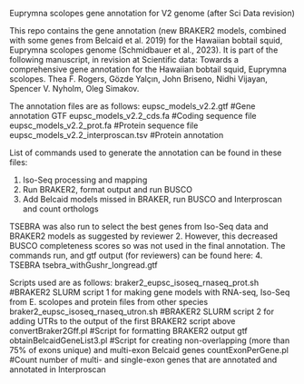Euprymna scolopes gene annotation for V2 genome (after Sci Data revision)

This repo contains the gene annotation (new BRAKER2 models, combined with some genes from Belcaid et al. 2019) for the Hawaiian bobtail squid, Euprymna scolopes genome (Schmidbauer et al., 2023). It is part of the following manuscript, in revision at Scientific data: Towards a comprehensive gene annotation for the Hawaiian bobtail squid, Euprymna scolopes. Thea F. Rogers, Gözde Yalçın, John Briseno, Nidhi Vijayan, Spencer V. Nyholm, Oleg Simakov.

The annotation files are as follows:
eupsc_models_v2.2.gtf #Gene annotation GTF
eupsc_models_v2.2_cds.fa #Coding sequence file
eupsc_models_v2.2_prot.fa #Protein sequence file
eupsc_models_v2.2_interproscan.tsv #Protein annotation

List of commands used to generate the annotation can be found in these files:
1. Iso-Seq processing and mapping
2. Run BRAKER2, format output and run BUSCO
3. Add Belcaid models missed in BRAKER, run BUSCO and Interproscan and count orthologs

TSEBRA was also run to select the best genes from Iso-Seq data and BRAKER2 models as suggested by reviewer 2. However, this decreased BUSCO completeness scores so was not used in the final annotation. The commands run, and gtf output (for reviewers) can be found here:
4. TSEBRA
tsebra_withGushr_longread.gtf

Scripts used are as follows:
braker2_eupsc_isoseq_rnaseq_prot.sh #BRAKER2 SLURM script 1 for making gene models with RNA-seq, Iso-Seq from  E. scolopes and protein files from other species
braker2_eupsc_isoseq_rnaseq_utron.sh #BRAKER2 SLURM script 2 for adding UTRs to the output of the first BRAKER2 script above
convertBraker2Gff.pl #Script for formatting BRAKER2 output gtf
obtainBelcaidGeneList3.pl #Script for creating non-overlapping (more than 75% of exons unique) and multi-exon Belcaid genes
countExonPerGene.pl #Count number of multi- and single-exon genes that are annotated and annotated in Interproscan





